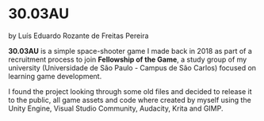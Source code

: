# 30.03AU

by Luís Eduardo Rozante de Freitas Pereira

**30.03AU** is a simple space-shooter game I made back in 2018 as part of a recruitment process to join **Fellowship of the Game**, a study group of my university (Universidade de São Paulo - Campus de São Carlos) focused on learning game development.

I found the project looking through some old files and decided to release it to the public, all game assets and code where created by myself using the Unity Engine, Visual Studio Community, Audacity, Krita and GIMP.